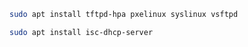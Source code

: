 ```sh
sudo apt install tftpd-hpa pxelinux syslinux vsftpd
```

```sh
sudo apt install isc-dhcp-server
```
